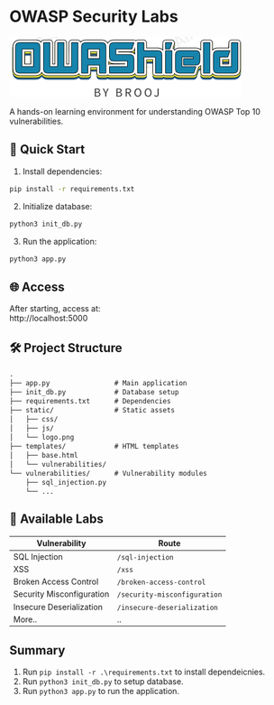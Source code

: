 
# OWASP Security Labs

![OWASP Logo](static/logo.png)

A hands-on learning environment for understanding OWASP Top 10 vulnerabilities.

## 🚀 Quick Start

1. Install dependencies:
```bash
pip install -r requirements.txt
```
2. Initialize database:
```bash
python3 init_db.py
```

3. Run the application:
```bash
python3 app.py
```

## 🌐 Access

After starting, access at:  
http://localhost:5000

## 🛠️ Project Structure

```text
.
├── app.py                # Main application
├── init_db.py            # Database setup
├── requirements.txt      # Dependencies
├── static/               # Static assets
│   ├── css/
│   ├── js/
│   └── logo.png
├── templates/            # HTML templates
│   ├── base.html
│   └── vulnerabilities/
└── vulnerabilities/      # Vulnerability modules
    ├── sql_injection.py
    └── ...
```

## 🎯 Available Labs

| Vulnerability | Route |
|--------------|-------|
| SQL Injection | `/sql-injection` |
| XSS | `/xss` |
| Broken Access Control | `/broken-access-control` |
| Security Misconfiguration | `/security-misconfiguration` |
| Insecure Deserialization | `/insecure-deserialization` |
| More.. | .. |



## Summary

1. Run `pip install -r .\requirements.txt` to install dependeicnies.
2. Run `python3 init_db.py` to setup database.
3. Run `python3 app.py` to run the application.


